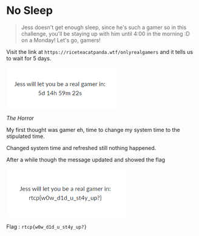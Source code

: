 # No Sleep

> Jess doesn't get enough sleep, since he's such a gamer so in this challenge, you'll be staying up with him until 4:00 in the morning :D on a Monday! Let's go, gamers!

Visit the link at `https://riceteacatpanda.wtf/onlyrealgamers` and it tells us to wait for 5 days.

![](nosleep_1.png)

*The Horror*

My first thought was gamer eh, time to change my system time to the stipulated time.

Changed system time and refreshed still nothing happened.

After a while though the message updated and showed the flag

![](nosleep_2.png)

Flag : ```rtcp{w0w_d1d_u_st4y_up?}```